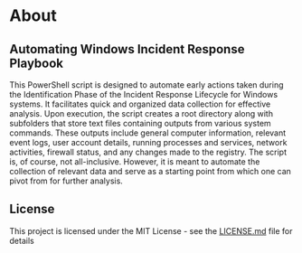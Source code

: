# About

## Automating Windows Incident Response Playbook
This PowerShell script is designed to automate early actions taken during the Identification
						Phase of the
						Incident Response Lifecycle for Windows systems. It facilitates quick and organized data
						collection for
						effective analysis. Upon execution, the script creates a root directory along with
						subfolders that store text files containing outputs from various system commands. These outputs
						include general
						computer information, relevant event logs, user account details, running processes and services,
						network activities, firewall status, and any changes made to the registry. The script is, of
						course, not all-inclusive. However, it is meant to automate the collection of relevant data and
						serve as a starting point from which one can pivot from for further analysis.

## License
This project is licensed under the MIT License - see the [LICENSE.md](https://github.com/DaveRoppo/Cyber-Security/blob/main/LICENSE) file for details

